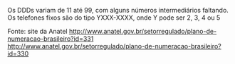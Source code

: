 Os DDDs variam de 11 até 99, com alguns números intermediários faltando. Os telefones fixos são do tipo YXXX-XXXX, onde Y pode ser 2, 3, 4 ou 5

Fonte: site da Anatel
http://www.anatel.gov.br/setorregulado/plano-de-numeracao-brasileiro?id=331
http://www.anatel.gov.br/setorregulado/plano-de-numeracao-brasileiro?id=330
